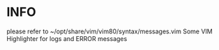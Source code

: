 # INFO 
please refer to  ~/opt/share/vim/vim80/syntax/messages.vim 
Some VIM Highlighter for logs and ERROR messages
